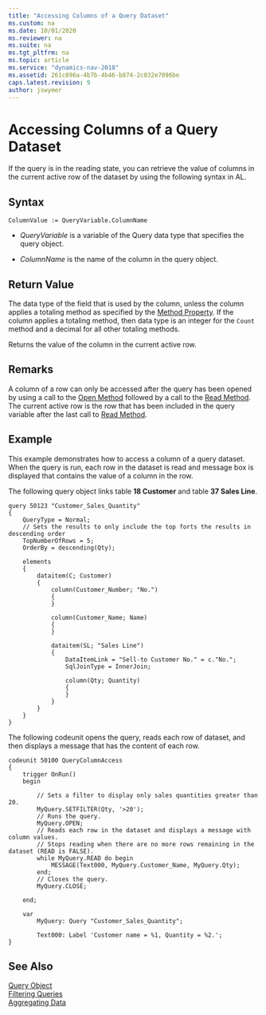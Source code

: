 ```yaml
---
title: "Accessing Columns of a Query Dataset"
ms.custom: na
ms.date: 10/01/2020
ms.reviewer: na
ms.suite: na
ms.tgt_pltfrm: na
ms.topic: article
ms.service: "dynamics-nav-2018"
ms.assetid: 261c896a-4b7b-4b46-b874-2c032e7096be
caps.latest.revision: 9
author: jswymer
---
```

# Accessing Columns of a Query Dataset

If the query is in the reading state, you can retrieve the value of columns in the current active row of the dataset by using the following syntax in AL.  

## Syntax  

```  
ColumnValue := QueryVariable.ColumnName  
```  

-   *QueryVariable* is a variable of the Query data type that specifies the query object.  

-   *ColumnName* is the name of the column in the query object.  

## Return Value

 The data type of the field that is used by the column, unless the column applies a totaling method as specified by the [Method Property](properties/devenv-method-property.md). If the column applies a totaling method, then data type is an integer for the `Count` method and a decimal for all other totaling methods.  

 Returns the value of the column in the current active row.  

## Remarks  
 A column of a row can only be accessed after the query has been opened by using a call to the [Open Method](methods-auto/query/queryinstance-open-method.md) followed by a call to the [Read Method](methods-auto/query/queryinstance-read-method.md). The current active row is the row that has been included in the query variable after the last call to [Read Method](methods-auto/query/queryinstance-read-method.md).  

## Example  
This example demonstrates how to access a column of a query dataset. When the query is run, each row in the dataset is read and message box is displayed that contains the value of a column in the row.  

The following query object links table **18 Customer** and table **37 Sales Line**.
  
```
query 50123 "Customer_Sales_Quantity"
{
    QueryType = Normal;
    // Sets the results to only include the top forts the results in descending order
    TopNumberOfRows = 5;
    OrderBy = descending(Qty);

    elements
    {
        dataitem(C; Customer)
        {
            column(Customer_Number; "No.")
            {
            }

            column(Customer_Name; Name)
            {
            }

            dataitem(SL; "Sales Line")
            {
                DataItemLink = "Sell-to Customer No." = c."No.";
                SqlJoinType = InnerJoin;

                column(Qty; Quantity)
                {
                }
            }
        }
    }
}
```

The following codeunit opens the query, reads each row of dataset, and then displays a message that has the content of each row.

```  
codeunit 50100 QueryColumnAccess
{
    trigger OnRun()
    begin

        // Sets a filter to display only sales quantities greater than 20.  
        MyQuery.SETFILTER(Qty, '>20');
        // Runs the query.  
        MyQuery.OPEN;
        // Reads each row in the dataset and displays a message with column values.  
        // Stops reading when there are no more rows remaining in the dataset (READ is FALSE).  
        while MyQuery.READ do begin
            MESSAGE(Text000, MyQuery.Customer_Name, MyQuery.Qty);
        end;
        // Closes the query.  
        MyQuery.CLOSE;

    end;

    var
        MyQuery: Query "Customer_Sales_Quantity";

        Text000: Label 'Customer name = %1, Quantity = %2.';
}
```

## See Also

 [Query Object](devenv-query-object.md)  
 [Filtering Queries](devenv-query-filters.md)  
 [Aggregating Data](devenv-query-totals-grouping.md)  